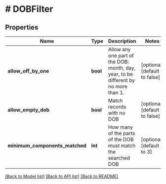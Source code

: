 # # DOBFilter

## Properties

Name | Type | Description | Notes
------------ | ------------- | ------------- | -------------
**allow_off_by_one** | **bool** | Allow any one part of the DOB: month, day, year, to be different by no more than 1. | [optional] [default to false]
**allow_empty_dob** | **bool** | Match records with no DOB | [optional] [default to false]
**minimum_components_matched** | **int** | How many of the parts of the DOB must match the searched DOB | [optional] [default to 3]

[[Back to Model list]](../../README.md#models) [[Back to API list]](../../README.md#endpoints) [[Back to README]](../../README.md)
